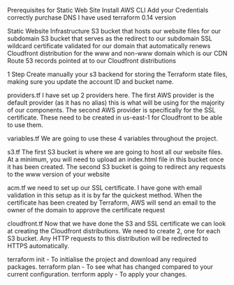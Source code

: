 Prerequisites for Static Web Site
Install AWS CLI 
Add your Credentials correctly 
purchase DNS 
I have used terraform 0.14 version 


Static Website Infrastructure
S3 bucket that hosts our website files for our subdomain
S3 bucket that serves as the redirect to our subdomain
SSL wildcard certificate validated for our domain that automatically renews
Cloudfront distribution for the www and non-www domain which is our CDN
Route 53 records pointed at to our Cloudfront distributions

1 Step
Create manually your s3 backend for storing the Terraform state files, making sure you update the account ID and bucket name.

providers.tf
I have set up 2 providers here. The first AWS provider is the default provider (as it has no alias) this is what will be using for the majority of our components.
The second AWS provider is specifically for the SSL certificate. These need to be created in us-east-1 for Cloudfront to be able to use them.

variables.tf
We are going to use these 4 variables throughout the project.

s3.tf
The first S3 bucket is where we are going to host all our website files. At a minimum, you will need to upload an index.html file in this bucket once it has been created.
The second S3 bucket is going to redirect any requests to the www version of your website

acm.tf
we need to set up our SSL certificate. I have gone with email validation in this setup as it is by far the quickest method. When the certificate has been created by Terraform, AWS will send an email to the owner of the domain to approve the certificate request

cloudfront.tf
Now that we have done the S3 and SSL certificate we can look at creating the Cloudfront distributions. We need to create 2, one for each S3 bucket.
Any HTTP requests to this distribution will be redirected to HTTPS automatically.

terraform init - To initialise the project and download any required packages.
terraform plan - To see what has changed compared to your current configuration.
terrform apply - To apply your changes.
